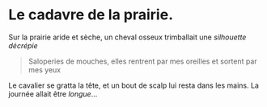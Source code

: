 # Le cadavre de la prairie.

Sur la prairie aride et sèche, un cheval osseux trimballait une *silhouette décrépie*
> Saloperies de mouches, elles rentrent par mes oreilles et sortent par mes yeux

Le cavalier se gratta la tête, et un bout de scalp lui resta dans les mains. La journée allait être *longue*...
